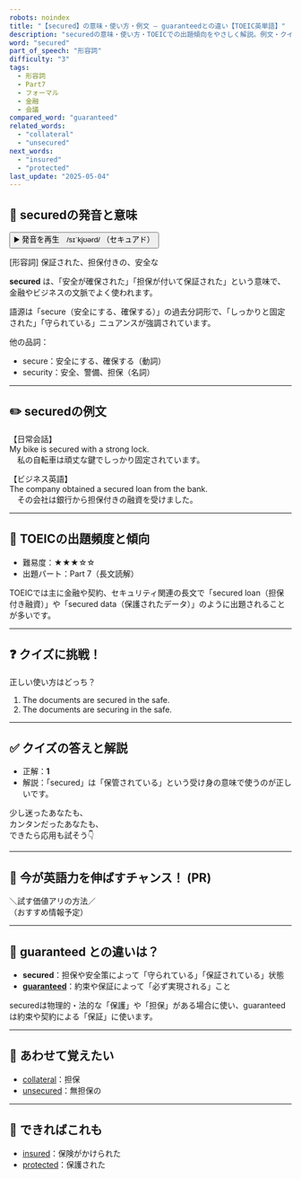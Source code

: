 ```yaml
---
robots: noindex
title: "【secured】の意味・使い方・例文 ― guaranteedとの違い【TOEIC英単語】"
description: "securedの意味・使い方・TOEICでの出題傾向をやさしく解説。例文・クイズ付きでguaranteedとの違いもわかりやすく学べます。"
word: "secured"
part_of_speech: "形容詞"
difficulty: "3"
tags:
  - 形容詞
  - Part7
  - フォーマル
  - 金融
  - 会議
compared_word: "guaranteed"
related_words:
  - "collateral"
  - "unsecured"
next_words:
  - "insured"
  - "protected"
last_update: "2025-05-04"
---
```


## 🔰 securedの発音と意味

<button class="play-audio" onclick="playTTS('secured')">
  <span class="play-audio-main">
    ▶️ 発音を再生　/sɪˈkjʊərd/
  </span>
  <span class="play-audio-sub">
    （セキュアド）
  </span>
</button>

[形容詞] 保証された、担保付きの、安全な

**secured** は、「安全が確保された」「担保が付いて保証された」という意味で、金融やビジネスの文脈でよく使われます。

語源は「secure（安全にする、確保する）」の過去分詞形で、「しっかりと固定された」「守られている」ニュアンスが強調されています。

他の品詞：  
- secure：安全にする、確保する（動詞）
- security：安全、警備、担保（名詞）

---

## ✏️ securedの例文

【日常会話】  
My bike is secured with a strong lock.  
　私の自転車は頑丈な鍵でしっかり固定されています。

【ビジネス英語】  
The company obtained a secured loan from the bank.  
　その会社は銀行から担保付きの融資を受けました。

---

## 🎯 TOEICの出題頻度と傾向

- 難易度：★★★☆☆
- 出題パート：Part 7（長文読解）

TOEICでは主に金融や契約、セキュリティ関連の長文で「secured loan（担保付き融資）」や「secured data（保護されたデータ）」のように出題されることが多いです。

---

## ❓ クイズに挑戦！

正しい使い方はどっち？

1. The documents are secured in the safe.  
2. The documents are securing in the safe.

---

## ✅ クイズの答えと解説

- 正解：**1**
- 解説：「secured」は「保管されている」という受け身の意味で使うのが正しいです。

少し迷ったあなたも、  
カンタンだったあなたも、  
できたら応用も試そう👇️

---

## 🚀 今が英語力を伸ばすチャンス！ (PR)

<div class="info-center">
＼試す価値アリの方法／<br>  
（おすすめ情報予定）
</div>

---

## 🤔  guaranteed との違いは？

- **secured**：担保や安全策によって「守られている」「保証されている」状態
- **[guaranteed](/guaranteed)**：約束や保証によって「必ず実現される」こと

securedは物理的・法的な「保護」や「担保」がある場合に使い、guaranteedは約束や契約による「保証」に使います。

---

## 🧩 あわせて覚えたい

- [collateral](/collateral)：担保
- [unsecured](/unsecured)：無担保の

---

## 📖 できればこれも

- [insured](/insured)：保険がかけられた
- [protected](/protected)：保護された

<!-- cvid: aid44_bid19 -->
